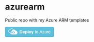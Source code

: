 # azurearm
Public repo with my Azure ARM templates

<a href="https://portal.azure.com/#create/Microsoft.Template/uri/https%3A%2F%2Fraw.githubusercontent.com%2FSilv4n%2Fazurearm%2Fmaster%2F01_Standard_WinServer%2Fazuredeploy.json" target="_blank">
<img src="https://raw.githubusercontent.com/Azure/azure-quickstart-templates/master/1-CONTRIBUTION-GUIDE/images/deploytoazure.png"/>
